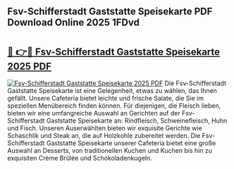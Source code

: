 ## Fsv-Schifferstadt Gaststatte Speisekarte PDF Download Online 2025 1FDvd

# <h2><a href="http://gc8psc.nevu.top/?p=Fsv-Schifferstadt+Gaststatte+Speisekarte">🔗 👉🔴 Fsv-Schifferstadt Gaststatte Speisekarte 2025 PDF</a></h2>

[![Fsv-Schifferstadt Gaststatte Speisekarte 2025 PDF](https://i.imgur.com/dBaPXMq.png)](http://gc8psc.nevu.top/?p=Fsv-Schifferstadt+Gaststatte+Speisekarte)
Die Fsv-Schifferstadt Gaststatte Speisekarte ist eine Gelegenheit, etwas zu wählen, das Ihnen gefällt. Unsere Cafeteria bietet leichte und frische Salate, die Sie im speziellen Menübereich finden können. Für diejenigen, die Fleisch lieben, bieten wir eine umfangreiche Auswahl an Gerichten auf der Fsv-Schifferstadt Gaststatte Speisekarte an: Rindfleisch, Schweinefleisch, Huhn und Fisch. Unseren Auserwählten bieten wir exquisite Gerichte wie Schaschlik und Steak an, die auf Holzkohle zubereitet werden. Die Fsv-Schifferstadt Gaststatte Speisekarte unserer Cafeteria bietet eine große Auswahl an Desserts, von traditionellen Kuchen und Kuchen bis hin zu exquisiten Crème Brûlée und Schokoladenkugeln.

